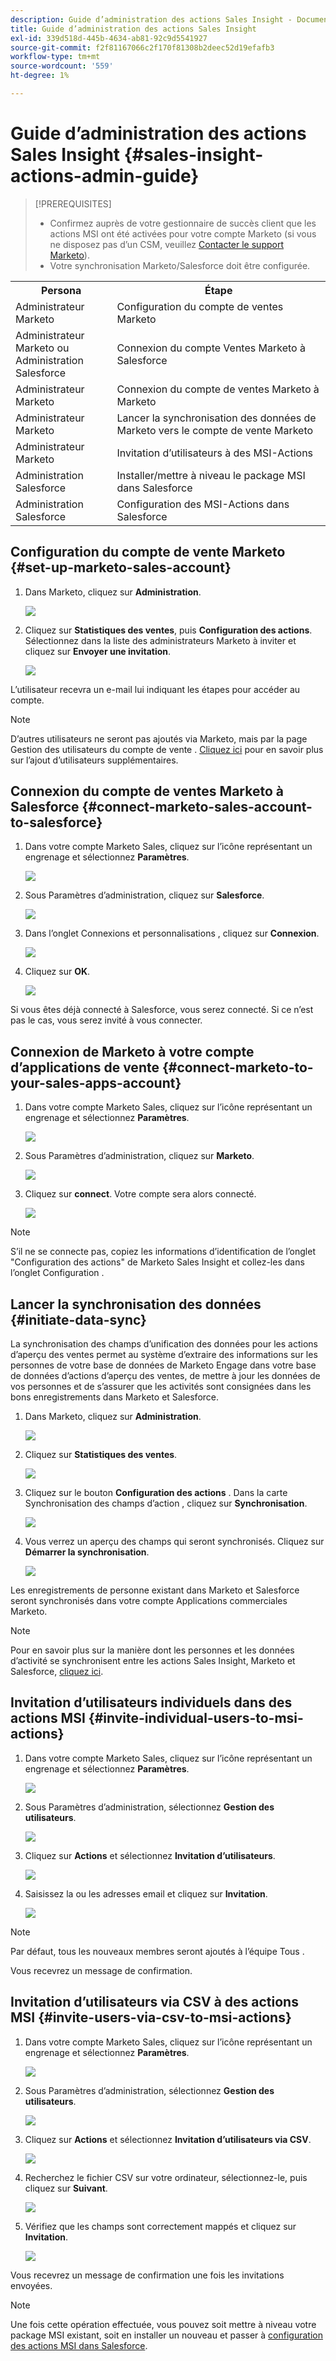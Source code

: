 ```yaml
---
description: Guide d’administration des actions Sales Insight - Documents Marketo - Documentation du produit
title: Guide d’administration des actions Sales Insight
exl-id: 339d518d-445b-4634-ab81-92c9d5541927
source-git-commit: f2f81167066c2f170f81308b2deec52d19efafb3
workflow-type: tm+mt
source-wordcount: '559'
ht-degree: 1%

---
```


# Guide d’administration des actions Sales Insight {#sales-insight-actions-admin-guide}

>[!PREREQUISITES]
>
>* Confirmez auprès de votre gestionnaire de succès client que les actions MSI ont été activées pour votre compte Marketo (si vous ne disposez pas d’un CSM, veuillez [Contacter le support Marketo](https://nation.marketo.com/t5/support/ct-p/Support)).
>* Votre synchronisation Marketo/Salesforce doit être configurée.


<table>
 <tr>
  <th>Persona</th>
  <th>Étape</th>
 </tr>
 <tr>
  <td>Administrateur Marketo</td>
  <td>Configuration du compte de ventes Marketo</td>
 </tr>
 <tr>
  <td>Administrateur Marketo ou <br/>Administration Salesforce</td>
  <td>Connexion du compte Ventes Marketo à Salesforce</td>
 </tr>
 <tr>
  <td>Administrateur Marketo</td>
  <td>Connexion du compte de ventes Marketo à Marketo</td>
 </tr>
 <tr>
  <td>Administrateur Marketo</td>
  <td>Lancer la synchronisation des données de Marketo vers le compte de vente Marketo</td>
 </tr>
 <tr>
  <td>Administrateur Marketo</td>
  <td>Invitation d’utilisateurs à des MSI-Actions</td>
 </tr>
 <tr>
  <td>Administration Salesforce</td>
  <td>Installer/mettre à niveau le package MSI dans Salesforce</td>
 </tr>
 <tr>
  <td>Administration Salesforce</td>
  <td>Configuration des MSI-Actions dans Salesforce</td>
 </tr>
</table>

## Configuration du compte de vente Marketo {#set-up-marketo-sales-account}

1. Dans Marketo, cliquez sur **Administration**.

   ![](assets/msi-actions-admin-guide-1.png)

1. Cliquez sur **Statistiques des ventes**, puis **Configuration des actions**. Sélectionnez dans la liste des administrateurs Marketo à inviter et cliquez sur **Envoyer une invitation**.

   ![](assets/msi-actions-admin-guide-2.png)

L’utilisateur recevra un e-mail lui indiquant les étapes pour accéder au compte.

>[!NOTE]
>
>D’autres utilisateurs ne seront pas ajoutés via Marketo, mais par la page Gestion des utilisateurs du compte de vente . [Cliquez ici](/help/marketo/product-docs/marketo-sales-connect/admin/invite-users.md) pour en savoir plus sur l’ajout d’utilisateurs supplémentaires.

## Connexion du compte de ventes Marketo à Salesforce {#connect-marketo-sales-account-to-salesforce}

1. Dans votre compte Marketo Sales, cliquez sur l’icône représentant un engrenage et sélectionnez **Paramètres**.

   ![](assets/msi-actions-admin-guide-3.png)

1. Sous Paramètres d’administration, cliquez sur **Salesforce**.

   ![](assets/msi-actions-admin-guide-4.png)

1. Dans l’onglet Connexions et personnalisations , cliquez sur **Connexion**.

   ![](assets/msi-actions-admin-guide-5.png)

1. Cliquez sur **OK**.

   ![](assets/msi-actions-admin-guide-6.png)

Si vous êtes déjà connecté à Salesforce, vous serez connecté. Si ce n’est pas le cas, vous serez invité à vous connecter.

## Connexion de Marketo à votre compte d’applications de vente {#connect-marketo-to-your-sales-apps-account}

1. Dans votre compte Marketo Sales, cliquez sur l’icône représentant un engrenage et sélectionnez **Paramètres**.

   ![](assets/msi-actions-admin-guide-7.png)

1. Sous Paramètres d’administration, cliquez sur **Marketo**.

   ![](assets/msi-actions-admin-guide-8.png)

1. Cliquez sur **connect**. Votre compte sera alors connecté.

   ![](assets/msi-actions-admin-guide-9.png)

>[!NOTE]
>
>S’il ne se connecte pas, copiez les informations d’identification de l’onglet &quot;Configuration des actions&quot; de Marketo Sales Insight et collez-les dans l’onglet Configuration .

## Lancer la synchronisation des données {#initiate-data-sync}

La synchronisation des champs d’unification des données pour les actions d’aperçu des ventes permet au système d’extraire des informations sur les personnes de votre base de données de Marketo Engage dans votre base de données d’actions d’aperçu des ventes, de mettre à jour les données de vos personnes et de s’assurer que les activités sont consignées dans les bons enregistrements dans Marketo et Salesforce.

1. Dans Marketo, cliquez sur **Administration**.

   ![](assets/msi-actions-admin-guide-10.png)

1. Cliquez sur **Statistiques des ventes**.

   ![](assets/msi-actions-admin-guide-11.png)

1. Cliquez sur le bouton **Configuration des actions** . Dans la carte Synchronisation des champs d’action , cliquez sur **Synchronisation**.

   ![](assets/msi-actions-admin-guide-12.png)

1. Vous verrez un aperçu des champs qui seront synchronisés. Cliquez sur **Démarrer la synchronisation**.

   ![](assets/msi-actions-admin-guide-13.png)

Les enregistrements de personne existant dans Marketo et Salesforce seront synchronisés dans votre compte Applications commerciales Marketo.

>[!NOTE]
>
>Pour en savoir plus sur la manière dont les personnes et les données d’activité se synchronisent entre les actions Sales Insight, Marketo et Salesforce, [cliquez ici](/help/marketo/product-docs/marketo-sales-insight/actions/admin/actions-data-sync-faq.md).

## Invitation d’utilisateurs individuels dans des actions MSI {#invite-individual-users-to-msi-actions}

1. Dans votre compte Marketo Sales, cliquez sur l’icône représentant un engrenage et sélectionnez **Paramètres**.

   ![](assets/msi-actions-admin-guide-14.png)

1. Sous Paramètres d’administration, sélectionnez **Gestion des utilisateurs**.

   ![](assets/msi-actions-admin-guide-15.png)

1. Cliquez sur **Actions** et sélectionnez **Invitation d’utilisateurs**.

   ![](assets/msi-actions-admin-guide-16.png)

1. Saisissez la ou les adresses email et cliquez sur **Invitation**.

   ![](assets/msi-actions-admin-guide-17.png)

>[!NOTE]
>
>Par défaut, tous les nouveaux membres seront ajoutés à l’équipe Tous .

Vous recevrez un message de confirmation.

## Invitation d’utilisateurs via CSV à des actions MSI {#invite-users-via-csv-to-msi-actions}

1. Dans votre compte Marketo Sales, cliquez sur l’icône représentant un engrenage et sélectionnez **Paramètres**.

   ![](assets/msi-actions-admin-guide-18.png)

1. Sous Paramètres d’administration, sélectionnez **Gestion des utilisateurs**.

   ![](assets/msi-actions-admin-guide-19.png)

1. Cliquez sur **Actions** et sélectionnez **Invitation d’utilisateurs via CSV**.

   ![](assets/msi-actions-admin-guide-20.png)

1. Recherchez le fichier CSV sur votre ordinateur, sélectionnez-le, puis cliquez sur **Suivant**.

   ![](assets/msi-actions-admin-guide-21.png)

1. Vérifiez que les champs sont correctement mappés et cliquez sur **Invitation**.

   ![](assets/msi-actions-admin-guide-22.png)

Vous recevrez un message de confirmation une fois les invitations envoyées.

>[!NOTE]
>
>Une fois cette opération effectuée, vous pouvez soit mettre à niveau votre package MSI existant, soit en installer un nouveau et passer à [configuration des actions MSI dans Salesforce](/help/marketo/product-docs/marketo-sales-insight/actions/salesforce-configuration/sales-insight-actions-configuration-in-salesforce.md).
